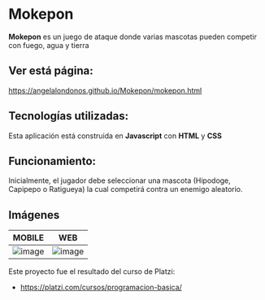 # Mokepon

**Mokepon** es un juego de ataque donde varias mascotas pueden competir con fuego, agua y tierra

## Ver está página:
https://angelalondonos.github.io/Mokepon/mokepon.html 

## Tecnologías utilizadas:
Esta aplicación está construida en **Javascript** con **HTML** y **CSS**

## Funcionamiento:
Inicialmente, el jugador debe seleccionar una mascota (Hipodoge, Capipepo o Ratigueya) la cual competirá contra un enemigo aleatorio.

## Imágenes

|     MOBILE     |      WEB                      |
|----------------|-------------------------------|
|![image](https://user-images.githubusercontent.com/30359708/182508179-8e94fbaf-30a0-4cc7-9e68-d057f660027e.png)        |![image](https://user-images.githubusercontent.com/30359708/182508104-7e38648b-256e-4b8e-a9a5-5a22a5ffd332.png)


Este proyecto fue el resultado del curso de Platzi:
- https://platzi.com/cursos/programacion-basica/
